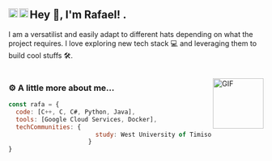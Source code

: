 ## Hey 👋, I'm Rafael! <a href='https://www.linkedin.com/in/tot-rafael-2bb971202/'><img align='left' alt="linkedin" src="https://raw.githubusercontent.com/rahul-jha98/rahul-jha98/561d474902b59c7429ec22bb73e225696c27b202/assets/linkedin.svg" height='18px'/></a>. <a href='https://twitter.com/TotRafael3/'><img align='left' alt="twitter" src="https://raw.githubusercontent.com/rahul-jha98/rahul-jha98/561d474902b59c7429ec22bb73e225696c27b202/assets/twitter.svg" height='18px'/></a>

I am a versatilist and easily adapt to different hats depending on what the project requires. I love exploring new tech stack 💻 and leveraging them to build cool stuffs 🛠️. 
<br/>
<br/>

<img align="right" alt="GIF" src="https://raw.githubusercontent.com/rahul-jha98/rahul-jha98/main/techstack.gif" width="100px"/>
 

### ⚙️  A little more about me...  


```javascript
const rafa = {
  code: [C++, C, C#, Python, Java],
  tools: [Google Cloud Services, Docker],
  techCommunities: {
                        study: West University of Timisoara
                      }
}
```
